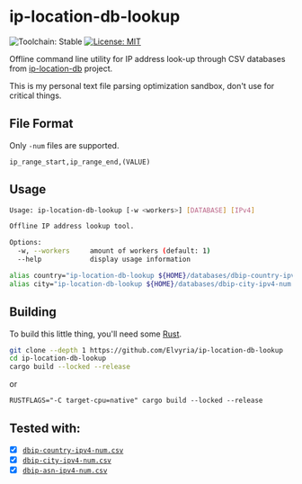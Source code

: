 # ip-location-db-lookup
![Toolchain: Stable](https://img.shields.io/badge/Toolchain-Stable-%23D0F0C0) [![License: MIT](https://img.shields.io/badge/License-MIT-%23F0E68C)](https://opensource.org/licenses/MIT) 

Offline command line utility for IP address look-up through CSV databases from [ip-location-db](https://github.com/sapics/ip-location-db) project.

This is my personal text file parsing optimization sandbox, don't use for critical things.

## File Format
Only `-num` files are supported.  

`ip_range_start,ip_range_end,(VALUE)`

## Usage

```sh
Usage: ip-location-db-lookup [-w <workers>] [DATABASE] [IPv4]

Offline IP address lookup tool.

Options:
  -w, --workers     amount of workers (default: 1)
  --help            display usage information
```

```sh
alias country="ip-location-db-lookup ${HOME}/databases/dbip-country-ipv4-num.csv ${1}"
alias city="ip-location-db-lookup ${HOME}/databases/dbip-city-ipv4-num.csv ${1}"
```

## Building
To build this little thing, you'll need some [Rust](https://www.rust-lang.org/).

```sh
git clone --depth 1 https://github.com/Elvyria/ip-location-db-lookup
cd ip-location-db-lookup
cargo build --locked --release
```
or
```
RUSTFLAGS="-C target-cpu=native" cargo build --locked --release
```

## Tested with:
* [x] [`dbip-country-ipv4-num.csv`](https://github.com/sapics/ip-location-db/blob/main/dbip-country/dbip-country-ipv4-num.csv)
* [x] [`dbip-city-ipv4-num.csv`](https://github.com/sapics/ip-location-db/blob/main/dbip-city/dbip-city-ipv4-num.csv.gz)
* [x] [`dbip-asn-ipv4-num.csv`](https://github.com/sapics/ip-location-db/blob/main/dbip-asn/dbip-asn-ipv4-num.csv)
